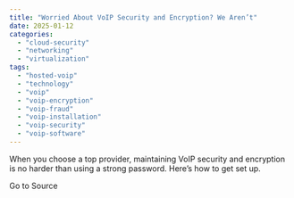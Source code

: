 ```yaml
---
title: "Worried About VoIP Security and Encryption? We Aren’t"
date: 2025-01-12
categories: 
  - "cloud-security"
  - "networking"
  - "virtualization"
tags: 
  - "hosted-voip"
  - "technology"
  - "voip"
  - "voip-encryption"
  - "voip-fraud"
  - "voip-installation"
  - "voip-security"
  - "voip-software"
---
```


When you choose a top provider, maintaining VoIP security and encryption is no harder than using a strong password. Here’s how to get set up.

Go to Source
